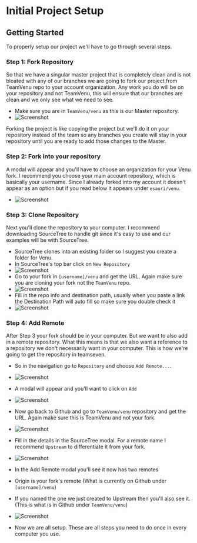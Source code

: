 # Initial Project Setup

## Getting Started
To properly setup our project we'll have to go through several steps.

### Step 1: Fork Repository
So that we have a singular master project that is completely clean and is not bloated with
any of our branches we are going to fork our project from TeamVenu repo to your account organization.
Any work you do will be on your repository and not TeamVenu, this will ensure that our branches are clean
and we only see what we need to see.

* Make sure you are in ```TeamVenu/venu``` as this is our Master repository.
 * ![Screenshot](https://gitlab.com/teamseven/venu/uploads/49be32066333b1dae9ee9697ebf8a969/step1fork.png)

Forking the project is like copying the project but we'll do it on your repository instead of the team so any branches
you create will stay in your repository until you are ready to add those changes to the Master.

### Step 2: Fork into your repository
A modal will appear and you'll have to choose an organization for your Venu fork. I recommend you choose your main account
repository, which is basically your username. Since I already forked into my account it doesn't appear as an option but if you read below
it appears under ```esauri/venu```.
* ![Screenshot](https://gitlab.com/teamseven/venu/uploads/169f9865ebead5922afeb81ad6546178/step2forkuser.png)


### Step 3: Clone Repository
Next you'll clone the repository to your computer. I recommend downloading SourceTree to handle git since it's easy to use and
our examples will be with SourceTree.

* SourceTree clones into an existing folder so I suggest you create a folder for Venu. 
* In SourceTree's top bar click on ```New Repository```
 * ![Screenshot](https://gitlab.com/teamseven/venu/uploads/1be521fb4215b30e4395a476a5f18e83/step3_sourcetree.png)
* Go to your fork in ```[username]/venu``` and get the URL. Again make sure you are cloning your fork not the ```TeamVenu``` repo.
 * ![Screenshot](https://gitlab.com/teamseven/venu/uploads/46c017d1cba9ed76a810004fdad75583/step4copyfork.png)
* Fill in the repo info and destination path, usually when you paste a link the Destination Path will auto fill so make sure you double check it
 * ![Screenshot](https://gitlab.com/teamseven/venu/uploads/9e6d5c6a6208c08b3eca7d9772297652/step4_clone_user_repo.png)

### Step 4: Add Remote
After Step 3 your fork should be in your computer. But we want to also add in a remote repository. What this means is that we also want a reference
to a repository we don't necessarily want in your computer. This is how we're going to get the repository in teamseven.  

* So in the navigation go to ```Repository``` and choose ```Add Remote...```.
 * ![Screenshot](https://gitlab.com/teamseven/venu/uploads/74f0800ba8870f451b5ac792cd7c19fb/step5addremote.png)
* A modal will appear and you'll want to click on ```Add```
 * ![Screenshot](https://cloud.githubusercontent.com/assets/6536121/22535580/092cdce8-e8ca-11e6-94bd-08006e88f146.PNG)
* Now go back to Github and go to ```TeamVenu/venu``` repository and get the URL. Again make sure this is TeamVenu and not your fork.
 * ![Screenshot](https://gitlab.com/teamseven/venu/uploads/233a5ef94713d5ea464f0b1336607df4/step5_copymaster.png)
* Fill in the details in the SourceTree modal. For a remote name I recommend ```Upstream``` to differentiate it from your fork.
 * ![Screenshot](https://gitlab.com/teamseven/venu/uploads/8eea16bb96636bc0cbc0874b893f07f5/step6_createremote.png)

* In the Add Remote modal you'll see it now has two remotes
 * Origin is your fork's remote (What is currently on Github under ```[username]/venu```)
 * If you named the one we just created to Upstream then you'll also see it. (This is what is in Github under ```TeamVenu/venu```)
 * ![Screenshot](https://gitlab.com/teamseven/venu/uploads/9caf554ea8fc01558114c41d121cd301/step7_remotes.png)

* Now we are all setup. These are all steps you need to do once in every computer you use.